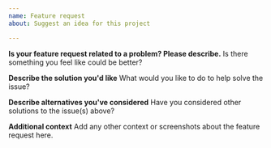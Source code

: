 ```yaml
---
name: Feature request
about: Suggest an idea for this project

---
```


**Is your feature request related to a problem? Please describe.**
Is there something you feel like could be better?

**Describe the solution you'd like**
What would you like to do to help solve the issue?

**Describe alternatives you've considered**
Have you considered other solutions to the issue(s) above?

**Additional context**
Add any other context or screenshots about the feature request here.
